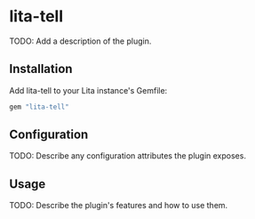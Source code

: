 # lita-tell

TODO: Add a description of the plugin.

## Installation

Add lita-tell to your Lita instance's Gemfile:

``` ruby
gem "lita-tell"
```

## Configuration

TODO: Describe any configuration attributes the plugin exposes.

## Usage

TODO: Describe the plugin's features and how to use them.
